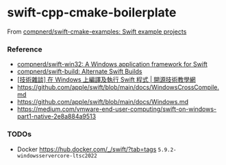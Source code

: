 swift-cpp-cmake-boilerplate
===========================
From [compnerd/swift-cmake-examples: Swift example projects](https://github.com/compnerd/swift-cmake-examples)

### Reference
- [compnerd/swift-win32: A Windows application framework for Swift](https://github.com/compnerd/swift-win32)
- [compnerd/swift-build: Alternate Swift Builds](https://github.com/compnerd/swift-build)
- [[技術雜談] 在 Windows 上編譯及執行 Swift 程式 | 開源技術教學網](https://opensourcedoc.com/blog/swift-on-windows/)
- https://github.com/apple/swift/blob/main/docs/WindowsCrossCompile.md
- https://github.com/apple/swift/blob/main/docs/Windows.md
- https://medium.com/vmware-end-user-computing/swift-on-windows-part1-native-2e8a884a9513

### TODOs
- Docker https://hub.docker.com/_/swift/?tab=tags `5.9.2-windowsservercore-ltsc2022`
